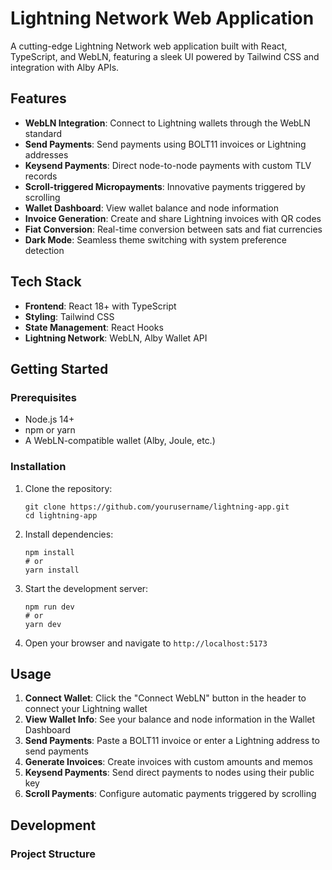 # Lightning Network Web Application

A cutting-edge Lightning Network web application built with React, TypeScript, and WebLN, featuring a sleek UI powered by Tailwind CSS and integration with Alby APIs.

## Features

- **WebLN Integration**: Connect to Lightning wallets through the WebLN standard
- **Send Payments**: Send payments using BOLT11 invoices or Lightning addresses
- **Keysend Payments**: Direct node-to-node payments with custom TLV records
- **Scroll-triggered Micropayments**: Innovative payments triggered by scrolling
- **Wallet Dashboard**: View wallet balance and node information
- **Invoice Generation**: Create and share Lightning invoices with QR codes
- **Fiat Conversion**: Real-time conversion between sats and fiat currencies
- **Dark Mode**: Seamless theme switching with system preference detection

## Tech Stack

- **Frontend**: React 18+ with TypeScript
- **Styling**: Tailwind CSS
- **State Management**: React Hooks
- **Lightning Network**: WebLN, Alby Wallet API

## Getting Started

### Prerequisites

- Node.js 14+
- npm or yarn
- A WebLN-compatible wallet (Alby, Joule, etc.)

### Installation

1. Clone the repository:
   ```
   git clone https://github.com/yourusername/lightning-app.git
   cd lightning-app
   ```

2. Install dependencies:
   ```
   npm install
   # or
   yarn install
   ```

3. Start the development server:
   ```
   npm run dev
   # or
   yarn dev
   ```

4. Open your browser and navigate to `http://localhost:5173`

## Usage

1. **Connect Wallet**: Click the "Connect WebLN" button in the header to connect your Lightning wallet
2. **View Wallet Info**: See your balance and node information in the Wallet Dashboard
3. **Send Payments**: Paste a BOLT11 invoice or enter a Lightning address to send payments
4. **Generate Invoices**: Create invoices with custom amounts and memos
5. **Keysend Payments**: Send direct payments to nodes using their public key
6. **Scroll Payments**: Configure automatic payments triggered by scrolling

## Development

### Project Structure 